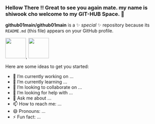 ### Hellow There !! Great to see you again mate. my name is shiwook cho welcome to my GIT-HUB Space. 👋

**github01main/github01main** is a ✨ _special_ ✨ repository because its `README.md` (this file) appears on your GitHub profile.

<img height="64" width="64" src="https://cdn.jsdelivr.net/npm/simple-icons@v6/icons/unrealengine.svg" />, <img height="64" width="64" src="https://cdn.jsdelivr.net/npm/simple-icons@v6/icons/simpleicons.svg" />

Here are some ideas to get you started:

- 🔭 I’m currently working on ...
- 🌱 I’m currently learning ...
- 👯 I’m looking to collaborate on ...
- 🤔 I’m looking for help with ...
- 💬 Ask me about ...
- 📫 How to reach me: ...
- 😄 Pronouns: ...
- ⚡ Fun fact: ...

